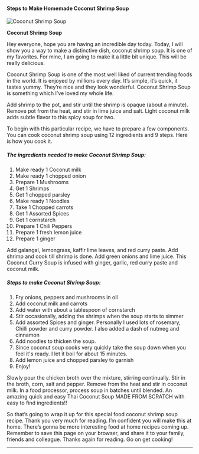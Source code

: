             

#### Steps to Make Homemade Coconut Shrimp Soup

![Coconut Shrimp Soup](https://img-global.cpcdn.com/recipes/4600580612816896/751x532cq70/coconut-shrimp-soup-recipe-main-photo.jpg)

**Coconut Shrimp Soup**

Hey everyone, hope you are having an incredible day today. Today, I will show you a way to make a distinctive dish, coconut shrimp soup. It is one of my favorites. For mine, I am going to make it a little bit unique. This will be really delicious.

Coconut Shrimp Soup is one of the most well liked of current trending foods in the world. It is enjoyed by millions every day. It’s simple, it’s quick, it tastes yummy. They’re nice and they look wonderful. Coconut Shrimp Soup is something which I’ve loved my whole life.

Add shrimp to the pot, and stir until the shrimp is opaque (about a minute). Remove pot from the heat, and stir in lime juice and salt. Light coconut milk adds subtle flavor to this spicy soup for two.

To begin with this particular recipe, we have to prepare a few components. You can cook coconut shrimp soup using 12 ingredients and 9 steps. Here is how you cook it.

##### The ingredients needed to make Coconut Shrimp Soup:

1.  Make ready 1 Coconut milk
2.  Make ready 1 chopped onion
3.  Prepare 1 Mushrooms
4.  Get 1 Shrimps
5.  Get 1 chopped parsley
6.  Make ready 1 Noodles
7.  Take 1 Chopped carrots
8.  Get 1 Assorted Spices
9.  Get 1 cornstarch
10.  Prepare 1 Chili Peppers
11.  Prepare 1 fresh lemon juice
12.  Prepare 1 ginger

Add galangal, lemongrass, kaffir lime leaves, and red curry paste. Add shrimp and cook till shrimp is done. Add green onions and lime juice. This Coconut Curry Soup is infused with ginger, garlic, red curry paste and coconut milk.

##### Steps to make Coconut Shrimp Soup:

1.  Fry onions, peppers and mushrooms in oil
2.  Add coconut milk and carrots
3.  Add water with about a tablespoon of cornstarch
4.  Stir occasionally, adding the shrimps when the soup starts to simmer
5.  Add assorted Spices and ginger. Personally I used lots of rosemary, Chilli powder and curry powder. I also added a dash of nutmeg and cinnamon
6.  Add noodles to thicken the soup.
7.  Since coconut soup cooks very quickly take the soup down when you feel it's ready. I let it boil for about 15 minutes.
8.  Add lemon juice and chopped parsley to garnish
9.  Enjoy!

Slowly pour the chicken broth over the mixture, stirring continually. Stir in the broth, corn, salt and pepper. Remove from the heat and stir in coconut milk. In a food processor, process soup in batches until blended. An amazing quick and easy Thai Coconut Soup MADE FROM SCRATCH with easy to find ingredients!!

So that’s going to wrap it up for this special food coconut shrimp soup recipe. Thank you very much for reading. I’m confident you will make this at home. There’s gonna be more interesting food at home recipes coming up. Remember to save this page on your browser, and share it to your family, friends and colleague. Thanks again for reading. Go on get cooking!

* * *
